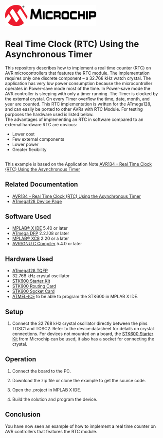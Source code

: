 <!-- Please do not change this html logo with link -->
<a href="https://www.microchip.com" rel="nofollow"><img src="images/microchip.png" alt="MCHP" width="300"/></a>

# Real Time Clock (RTC) Using the Asynchronous Timer

This repository describes how to implement a real time counter (RTC) on AVR microcontrollers that features the RTC module. The implementation requires only one discrete component – a 32.768 kHz watch crystal. The application has very low power consumption because the microcontroller operates in Power-save mode most of the time. In Power-save mode the AVR controller is sleeping with only a timer running. The Timer is clocked by the external crystal. On every Timer overflow the time, date, month, and year are counted. This RTC implementation is written for the ATmega128, and can easily be ported to other AVRs with RTC Module. For testing purposes the hardware used is listed below.
<br/>The advantages of implementing an RTC in software compared to an external hardware RTC are obvious:
 - Lower cost
 - Few external components
 - Lower power
 - Greater flexibility

<br/>This example is based on the Application Note [AVR134 - Real Time Clock (RTC) Using the Asynchronous Timer](https://ww1.microchip.com/downloads/en/Appnotes/Atmel-1259-Real-Time-Clock-RTC-Using-the-Asynchronous-Timer_AP-Note_AVR134.pdf)


## Related Documentation

- [AVR134 - Real Time Clock (RTC) Using the Asynchronous Timer](https://ww1.microchip.com/downloads/en/Appnotes/Atmel-1259-Real-Time-Clock-RTC-Using-the-Asynchronous-Timer_AP-Note_AVR134.pdf)
- [ATmega128 Device Page](https://www.microchip.com/wwwproducts/en/ATmega128)

## Software Used

- [MPLAB® X IDE](http://www.microchip.com/mplab/mplab-x-ide) 5.40 or later
- [ATmega DFP](http://packs.download.atmel.com/) 2.2.108 or later
- [MPLAB® XC8](http://www.microchip.com/mplab/compilers) 2.20 or a later
- [AVR/GNU C Compiler](https://www.microchip.com/mplab/avr-support/avr-and-arm-toolchains-c-compilers) 5.4.0 or later


## Hardware Used
- [ATmega128 TQFP](https://www.microchip.com/wwwproducts/en/ATmega128)
- 32.768 kHz crystal oscillator
- [STK600 Starter Kit](https://www.microchip.com/developmenttools/ProductDetails/ATSTK600)
- [STK600 Routing Card](https://www.microchip.com/developmenttools/ProductDetails/ATSTK600-RC09)
- [STK600 Socket Card](https://www.microchip.com/developmenttools/ProductDetails/ATSTK600-SC02)
- [ATMEL-ICE](https://www.microchip.com/DevelopmentTools/ProductDetails/ATATMEL-ICE) to be able to program the STK600 in MPLAB X IDE.

## Setup
1. Connect the 32.768 kHz crystal oscillator directly between the pins TOSC1 and TOSC2. Refer to the device datasheet for details on crystal connections. For devices not mounted on a board, the [STK600 Starter Kit](https://www.microchip.com/developmenttools/ProductDetails/ATSTK600) from Microchip can be used, it also has a socket for connecting the crystal.

## Operation

1. Connect the board to the PC.

2. Download the zip file or clone the example to get the source code.

3. Open the .project in MPLAB X IDE.

4. Build the solution and program the device.

## Conclusion

You have now seen an example of how to implement a real time counter on AVR controllers that features the RTC module.

